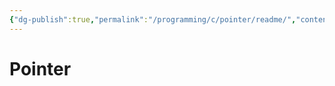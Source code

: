 ```yaml
---
{"dg-publish":true,"permalink":"/programming/c/pointer/readme/","contentClasses":".content svg {width: 100%; height: auto;}"}
---
```



# Pointer